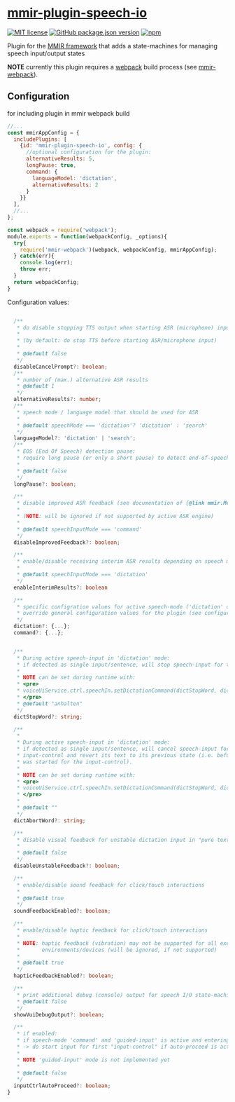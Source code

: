 # [mmir-plugin-speech-io][0]

[![MIT license](https://img.shields.io/badge/License-MIT-green.svg)](https://opensource.org/licenses/MIT)
[![GitHub package.json version](https://img.shields.io/github/package-json/v/mmig/mmir-plugin-speech-io/master)](https://github.com/mmig/mmir-plugin-speech-io)
[![npm](https://img.shields.io/npm/v/mmir-plugin-speech-io)](https://www.npmjs.com/package/mmir-plugin-speech-io)

Plugin for the [MMIR framework][3] that adds a state-machines for managing speech input/output states

__NOTE__ currently this plugin requires a [webpack][1] build process (see [mmir-webpack][2]).


## Configuration

for including plugin in mmir webpack build
```javascript
//...
const mmirAppConfig = {
  includePlugins: [
    {id: 'mmir-plugin-speech-io', config: {
      //optional configuration for the plugin:
      alternativeResults: 5,
      longPause: true,
      command: {
        languageModel: 'dictation',
        alternativeResults: 2
      }
    }}
  ],
  //...
};

const webpack = require('webpack');
module.exports = function(webpackConfig, _options){
  try{
    require('mmir-webpack')(webpack, webpackConfig, mmirAppConfig);
  } catch(err){
    console.log(err);
    throw err;
  }
  return webpackConfig;
}

```

Configuration values:
```typescript

  /**
   * do disable stopping TTS output when starting ASR (microphone) input?
   *
   * (by default: do stop TTS before starting ASR/microphone input)
   *
   * @default false
   */
  disableCancelPrompt?: boolean;
  /**
   * number of (max.) alternative ASR results
   * @default 1
   */
  alternativeResults?: number;
  /**
   * speech mode / language model that should be used for ASR
   *
   * @default speechMode === 'dictation'? 'dictation' : 'search'
   */
  languageModel?: 'dictation' | 'search';
  /**
   * EOS (End Of Speech) detection pause:
   * require long pause (or only a short pause) to detect end-of-speech?
   *
   * @default false
   */
  longPause?: boolean;

  /**
   * disable improved ASR feedback (see documentation of {@link mmir.MediaManager.startRecord})
   *
   * (NOTE: will be ignored if not supported by active ASR engine)
   *
   * @default speechInputMode === 'command'
   */
  disableImprovedFeedback?: boolean;

  /**
   * enable/disable receiving interim ASR results depending on speech mode
   *
   * @default speechInputMode === 'dictation'
   */
  enableInterimResults?: boolean

  /**
   * specific configration values for active speech-mode ('dictation' or 'command'):
   * override general configuration values for the plugin (see configuration options above)
   */
  dictation?: {...};
  command?: {...};


  /**
   * During active speech-input in 'dictation' mode:
   * if detected as single input/sentence, will stop speech-input for the input-control.
   *
   * NOTE can be set during runtime with:
   * <pre>
   * voiceUiService.ctrl.speechIn.setDictationCommand(dictStopWord, dictAbortWord);
   * </pre>
   * @default "anhalten"
   */
  dictStopWord?: string;

  /**
   *
   * During active speech-input in 'dictation' mode:
   * if detected as single input/sentence, will cancel speech-input for the
   * input-control and revert its text to its previous state (i.e. before dictation
   * was started for the input-control).
   *
   * NOTE can be set during runtime with:
   * <pre>
   * voiceUiService.ctrl.speechIn.setDictationCommand(dictStopWord, dictAbortWord);
   * </pre>
   *
   * @default ""
   */
  dictAbortWord?: string;

  /**
   * disable visual feedback for unstable dictation input in "pure text" input controls
   *
   * @default false
   */
  disableUnstableFeedback?: boolean;

  /**
   * enable/disable sound feedback for click/touch interactions
   *
   * @default true
   */
  soundFeedbackEnabled?: boolean;

  /**
   * enable/disable haptic feedback for click/touch interactions
   *
   * NOTE: haptic feedback (vibration) may not be supported for all execution
   *       environments/devices (will be ignored, if not supported)
   *
   * @default true
   */
  hapticFeedbackEnabled?: boolean;

  /**
   * print additional debug (console) output for speech I/O state-machine
   * @default false
   */
  showVuiDebugOutput?: boolean;

  /**
   * if enabled:
   * if speech-mode 'command' and 'guided-input' is active and entering a new view
   * -> do start input for first "input-control" if auto-proceed is active
   *
   * NOTE 'guided-input' mode is not implemented yet
   *
   * @default false
   */
  inputCtrlAutoProceed?: boolean;
}

```

[0]: https://github.com/mmig/mmir-plugin-speech-io
[1]: https://www.npmjs.com/package/webpack
[2]: https://www.npmjs.com/package/mmir-webpack
[3]: https://github.com/mmig/mmir
